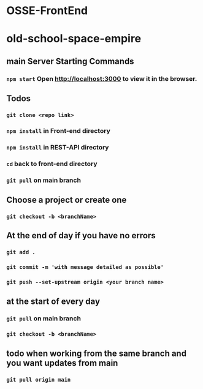 # OSSE-FrontEnd
# old-school-space-empire

## main Server Starting Commands

### `npm start` Open [http://localhost:3000](http://localhost:3000) to view it in the browser.

## Todos

### `git clone <repo link>`

### `npm install` in Front-end directory

### `npm install` in REST-API directory

### `cd` back to front-end directory

### `git pull` on main branch

## Choose a project or create one 

### `git checkout -b <branchName>`

## At the end of day if you have no errors

### `git add .`

### `git commit -m 'with message detailed as possible'`

### `git push --set-upstream origin <your branch name>`  

## at the start of every day

### `git pull` on main branch

### `git checkout -b <branchName>`

## todo when working from the same branch and you want updates from main

### `git pull origin main`
